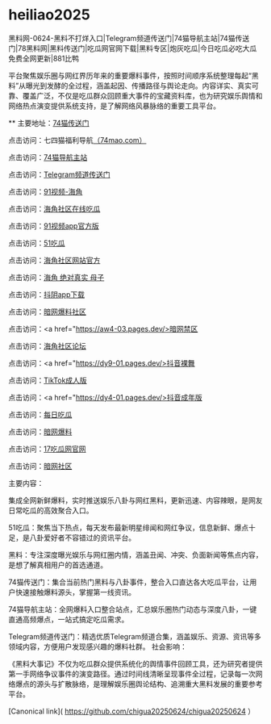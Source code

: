 # heiliao2025
黑料网-0624-黑料不打烊入口|Telegram频道传送门|74猫导航主站|74猫传送门|78黑料网|黑料传送门|吃瓜网官网下载|黑料专区|炮灰吃瓜|今日吃瓜必吃大瓜免费全网更新|881比鸭

平台聚焦娱乐圈与网红界历年来的重要爆料事件，按照时间顺序系统整理每起“黑料”从曝光到发酵的全过程，涵盖起因、传播路径与舆论走向。内容详实、真实可靠、覆盖广泛，不仅是吃瓜群众回顾重大事件的宝藏资料库，也为研究娱乐舆情和网络热点演变提供系统支持，是了解网络风暴脉络的重要工具平台。

** 主要地址：<a href="https://74mao.com/">74猫传送门</a>

点击访问：七四猫福利导航<a href="https://74mao.com/">（74mao.com）</a>

点击访问：<a href="https://74mao.com/">74猫导航主站</a>

点击访问：<a href="https://74mao.com/">Telegram频道传送门</a>

点击访问：<a href="https://hj-1020.pages.dev/">91视频-海角</a>

点击访问：<a href="https://hj-1034.pages.dev/">海角社区在线吃瓜</a>

点击访问：<a href="https://hj-1016.pages.dev/">91视频app官方版</a>

点击访问：<a href="https://cg70-1.pages.dev/">51吃瓜</a>

点击访问：<a href="https://hj-1059.pages.dev/">海角社区网站官方</a>

点击访问：<a href="https://hj-1051.pages.dev/">海角 绝对真实 母子</a>

点击访问：<a href="https://dy6-02.pages.dev/">抖阴app下载</a>

点击访问：<a href="https://aw3-06.pages.dev/">暗网爆料社区</a>

点击访问：<a href="https://aw4-03.pages.dev/>暗网禁区</a>

点击访问：<a href="https://hj-1043.pages.dev/">海角社区论坛</a>

点击访问：<a href="https://dy9-01.pages.dev/>抖音裸舞</a>

点击访问：<a href="https://cg74.pages.dev/">TikTok成人版</a>

点击访问：<a href="https://dy4-01.pages.dev/>抖音成年版</a>

点击访问：<a href="https://hl431.pages.dev/">每日吃瓜</a>

点击访问：<a href="https://aw6-01.pages.dev/">暗网爆料</a>

点击访问：<a href="https://cg07-01.pages.dev/">17吃瓜网官网</a>

点击访问：<a href="https://aw2-01.pages.dev/">暗网社区</a>

主要内容：

集成全网新鲜爆料，实时推送娱乐八卦与网红黑料，更新迅速、内容辣眼，是网友日常吃瓜的高效聚合入口。

51吃瓜：聚焦当下热点，每天发布最新明星绯闻和网红争议，信息新鲜、爆点十足，是八卦爱好者不容错过的资讯平台。

黑料：专注深度曝光娱乐与网红圈内情，涵盖丑闻、冲突、负面新闻等焦点内容，是想了解真相用户的首选通道。

74猫传送门：集合当前热门黑料与八卦事件，整合入口直达各大吃瓜平台，让用户快速接触爆料源头，掌握第一线资讯。

74猫导航主站：全网爆料入口整合站点，汇总娱乐圈热门动态与深度八卦，一键直通高频爆点，一站式搞定吃瓜需求。

Telegram频道传送门：精选优质Telegram频道合集，涵盖娱乐、资源、资讯等多领域内容，方便用户发现感兴趣的爆料社群。
社会影响：

《黑料大事记》不仅为吃瓜群众提供系统化的舆情事件回顾工具，还为研究者提供第一手网络争议事件的演变路径。通过时间线清晰呈现事件全过程，记录每一次网络爆点的源头与扩散脉络，是理解娱乐圈舆论结构、追溯重大黑料发展的重要参考平台。

[Canonical link]( https://github.com/chigua20250624/chigua20250624 ）
